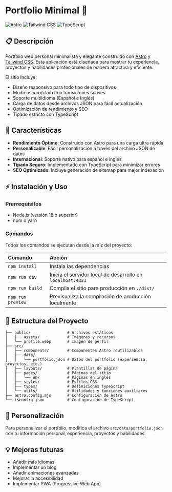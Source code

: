 # Portfolio Minimal 🚀

![Astro](https://img.shields.io/badge/Astro-5.8.0-orange?style=for-the-badge&logo=astro)
![Tailwind CSS](https://img.shields.io/badge/TailwindCSS-4.1.7-blue?style=for-the-badge&logo=tailwind-css)
![TypeScript](https://img.shields.io/badge/TypeScript-blue?style=for-the-badge&logo=typescript)

## 📋 Descripción

Portfolio web personal minimalista y elegante construido con [Astro](https://astro.build) y [Tailwind CSS](https://tailwindcss.com). Esta aplicación está diseñada para mostrar tu experiencia, proyectos y habilidades profesionales de manera atractiva y eficiente.

El sitio incluye:
- Diseño responsivo para todo tipo de dispositivos
- Modo oscuro/claro con transiciones suaves
- Soporte multiidioma (Español e Inglés)
- Carga de datos desde archivos JSON para fácil actualización
- Optimización de rendimiento y SEO
- Tipado estricto con TypeScript

## 🌟 Características

- **Rendimiento Óptimo**: Construido con Astro para una carga ultra rápida
- **Personalizable**: Fácil personalización a través del archivo JSON de datos
- **Internacional**: Soporte nativo para español e inglés
- **Tipado Seguro**: Implementado con TypeScript para minimizar errores
- **SEO Optimizado**: Incluye generación de sitemap para mejor indexación

## ⚡ Instalación y Uso

### Prerrequisitos
- Node.js (versión 18 o superior)
- npm o yarn

### Comandos

Todos los comandos se ejecutan desde la raíz del proyecto:

| Comando           | Acción                                       |
| :---------------- | :------------------------------------------- |
| `npm install`     | Instala las dependencias                     |
| `npm run dev`     | Inicia el servidor local de desarrollo en `localhost:4321` |
| `npm run build`   | Compila el sitio para producción en `./dist/`  |
| `npm run preview` | Previsualiza la compilación de producción localmente   |

## 📁 Estructura del Proyecto

```
├── public/                # Archivos estáticos
│   ├── assets/            # Imágenes y recursos
│   └── profile.webp       # Imagen de perfil
├── src/
│   ├── components/        # Componentes Astro reutilizables
│   ├── data/              
│   │   └── portfolio.json # Datos del portfolio (experiencia, proyectos, etc.)
│   ├── layouts/           # Plantillas de página
│   ├── pages/             # Páginas del sitio
│   │   └── en/            # Páginas en inglés
│   ├── styles/            # Estilos CSS
│   ├── types/             # Definiciones TypeScript
│   └── utils/             # Utilidades y funciones auxiliares
├── astro.config.mjs       # Configuración de Astro
└── tsconfig.json          # Configuración de TypeScript
```

## 🔧 Personalización

Para personalizar el portfolio, modifica el archivo `src/data/portfolio.json` con tu información personal, experiencia, proyectos y habilidades.

## 💡 Mejoras futuras

- Añadir más idiomas
- Implementar un blog
- Añadir animaciones avanzadas
- Mejorar la accesibilidad
- Implementar PWA (Progressive Web App)

